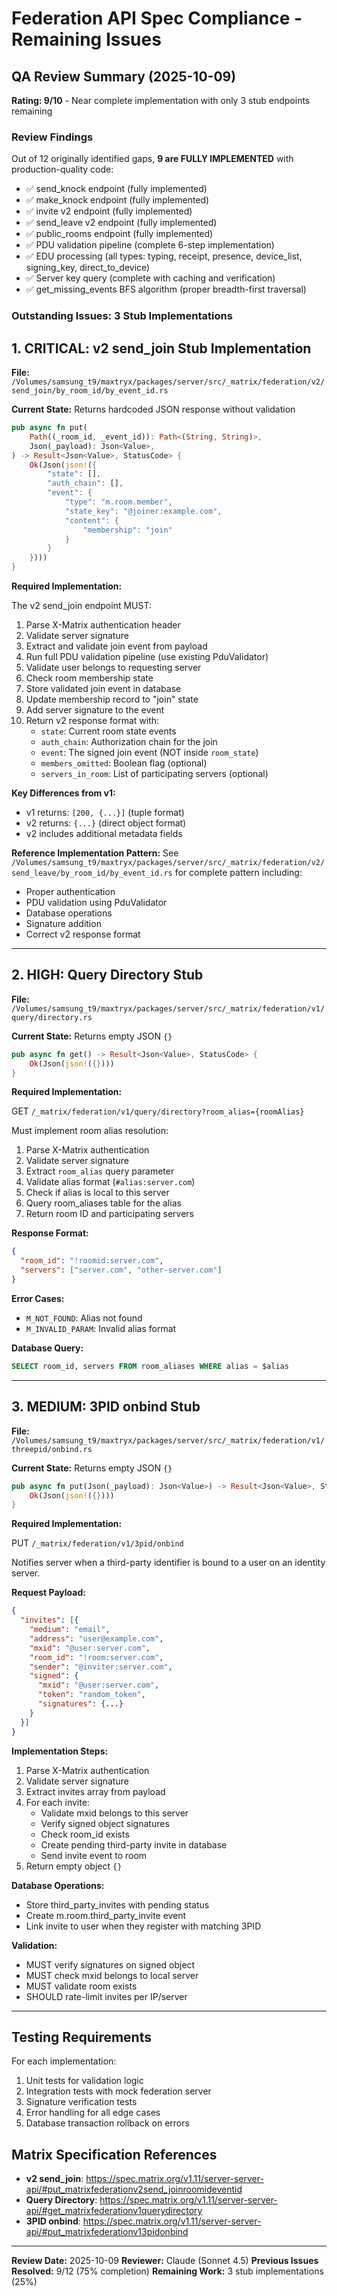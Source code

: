 # Federation API Spec Compliance - Remaining Issues

## QA Review Summary (2025-10-09)

**Rating: 9/10** - Near complete implementation with only 3 stub endpoints remaining

### Review Findings

Out of 12 originally identified gaps, **9 are FULLY IMPLEMENTED** with production-quality code:
- ✅ send_knock endpoint (fully implemented)
- ✅ make_knock endpoint (fully implemented)
- ✅ invite v2 endpoint (fully implemented)
- ✅ send_leave v2 endpoint (fully implemented)
- ✅ public_rooms endpoint (fully implemented)
- ✅ PDU validation pipeline (complete 6-step implementation)
- ✅ EDU processing (all types: typing, receipt, presence, device_list, signing_key, direct_to_device)
- ✅ Server key query (complete with caching and verification)
- ✅ get_missing_events BFS algorithm (proper breadth-first traversal)

### Outstanding Issues: 3 Stub Implementations

## 1. CRITICAL: v2 send_join Stub Implementation

**File:** `/Volumes/samsung_t9/maxtryx/packages/server/src/_matrix/federation/v2/send_join/by_room_id/by_event_id.rs`

**Current State:** Returns hardcoded JSON response without validation

```rust
pub async fn put(
    Path((_room_id, _event_id)): Path<(String, String)>,
    Json(_payload): Json<Value>,
) -> Result<Json<Value>, StatusCode> {
    Ok(Json(json!({
        "state": [],
        "auth_chain": [],
        "event": {
            "type": "m.room.member",
            "state_key": "@joiner:example.com",
            "content": {
                "membership": "join"
            }
        }
    })))
}
```

**Required Implementation:**

The v2 send_join endpoint MUST:
1. Parse X-Matrix authentication header
2. Validate server signature
3. Extract and validate join event from payload
4. Run full PDU validation pipeline (use existing PduValidator)
5. Validate user belongs to requesting server
6. Check room membership state
7. Store validated join event in database
8. Update membership record to "join" state
9. Add server signature to the event
10. Return v2 response format with:
    - `state`: Current room state events
    - `auth_chain`: Authorization chain for the join
    - `event`: The signed join event (NOT inside `room_state`)
    - `members_omitted`: Boolean flag (optional)
    - `servers_in_room`: List of participating servers (optional)

**Key Differences from v1:**
- v1 returns: `[200, {...}]` (tuple format)
- v2 returns: `{...}` (direct object format)
- v2 includes additional metadata fields

**Reference Implementation Pattern:**
See `/Volumes/samsung_t9/maxtryx/packages/server/src/_matrix/federation/v2/send_leave/by_room_id/by_event_id.rs` for complete pattern including:
- Proper authentication
- PDU validation using PduValidator
- Database operations
- Signature addition
- Correct v2 response format

---

## 2. HIGH: Query Directory Stub

**File:** `/Volumes/samsung_t9/maxtryx/packages/server/src/_matrix/federation/v1/query/directory.rs`

**Current State:** Returns empty JSON `{}`

```rust
pub async fn get() -> Result<Json<Value>, StatusCode> {
    Ok(Json(json!({})))
}
```

**Required Implementation:**

GET `/_matrix/federation/v1/query/directory?room_alias={roomAlias}`

Must implement room alias resolution:
1. Parse X-Matrix authentication
2. Validate server signature
3. Extract `room_alias` query parameter
4. Validate alias format (`#alias:server.com`)
5. Check if alias is local to this server
6. Query room_aliases table for the alias
7. Return room ID and participating servers

**Response Format:**
```json
{
  "room_id": "!roomid:server.com",
  "servers": ["server.com", "other-server.com"]
}
```

**Error Cases:**
- `M_NOT_FOUND`: Alias not found
- `M_INVALID_PARAM`: Invalid alias format

**Database Query:**
```sql
SELECT room_id, servers FROM room_aliases WHERE alias = $alias
```

---

## 3. MEDIUM: 3PID onbind Stub

**File:** `/Volumes/samsung_t9/maxtryx/packages/server/src/_matrix/federation/v1/threepid/onbind.rs`

**Current State:** Returns empty JSON `{}`

```rust
pub async fn put(Json(_payload): Json<Value>) -> Result<Json<Value>, StatusCode> {
    Ok(Json(json!({})))
}
```

**Required Implementation:**

PUT `/_matrix/federation/v1/3pid/onbind`

Notifies server when a third-party identifier is bound to a user on an identity server.

**Request Payload:**
```json
{
  "invites": [{
    "medium": "email",
    "address": "user@example.com",
    "mxid": "@user:server.com",
    "room_id": "!room:server.com",
    "sender": "@inviter:server.com",
    "signed": {
      "mxid": "@user:server.com",
      "token": "random_token",
      "signatures": {...}
    }
  }]
}
```

**Implementation Steps:**
1. Parse X-Matrix authentication
2. Validate server signature
3. Extract invites array from payload
4. For each invite:
   - Validate mxid belongs to this server
   - Verify signed object signatures
   - Check room_id exists
   - Create pending third-party invite in database
   - Send invite event to room
5. Return empty object `{}`

**Database Operations:**
- Store third_party_invites with pending status
- Create m.room.third_party_invite event
- Link invite to user when they register with matching 3PID

**Validation:**
- MUST verify signatures on signed object
- MUST check mxid belongs to local server
- MUST validate room exists
- SHOULD rate-limit invites per IP/server

---

## Testing Requirements

For each implementation:
1. Unit tests for validation logic
2. Integration tests with mock federation server
3. Signature verification tests
4. Error handling for all edge cases
5. Database transaction rollback on errors

## Matrix Specification References

- **v2 send_join**: https://spec.matrix.org/v1.11/server-server-api/#put_matrixfederationv2send_joinroomideventid
- **Query Directory**: https://spec.matrix.org/v1.11/server-server-api/#get_matrixfederationv1querydirectory
- **3PID onbind**: https://spec.matrix.org/v1.11/server-server-api/#put_matrixfederationv13pidonbind

---

**Review Date:** 2025-10-09
**Reviewer:** Claude (Sonnet 4.5)
**Previous Issues Resolved:** 9/12 (75% completion)
**Remaining Work:** 3 stub implementations (25%)
